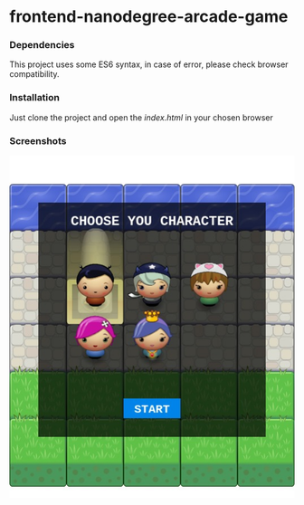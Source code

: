 frontend-nanodegree-arcade-game
===============================
### Dependencies
This project uses some ES6 syntax, in case of error, please check browser compatibility.

### Installation
Just clone the project and open the _index.html_ in your chosen browser

### Screenshots
![Alt text](/screenshots/menu.jpeg "Menu")